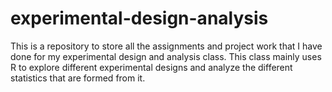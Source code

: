# experimental-design-analysis
This is a repository to store all the assignments and project work that I have done for my experimental design and analysis class. This class mainly uses R to explore different experimental designs and analyze the different statistics that are formed from it.
